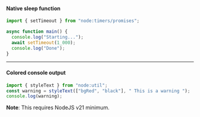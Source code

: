 #### Native sleep function

```js
import { setTimeout } from "node:timers/promises";

async function main() {
  console.log("Starting...");
  await setTimeout(1_000);
  console.log("Done");
}
```


---

#### Colored console output

```js
import { styleText } from "node:util";
const warning = styleText(["bgRed", "black"], " This is a warning ");
console.log(warning);
```

**Note**: This requires NodeJS v21 minimum.

